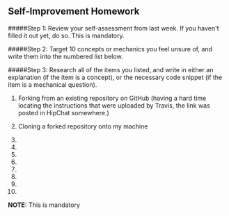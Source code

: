 ## Self-Improvement Homework

#####Step 1:
Review your self-assessment from last week. If you haven't filled it out yet, do so. This is mandatory.

#####Step 2:
Target 10 concepts or mechanics you feel unsure of, and write them into the numbered list below.

#####Step 3:
Research all of the items you listed, and write in either an explanation (if the item is a concept), or the necessary code snippet (if the item is a mechanical question).


1. Forking from an existing repository on GitHub
(having a hard time locating the instructions that were uploaded by Travis, the link was posted in HipChat somewhere.)

2. Cloning a forked repository onto my machine

3.

4.

5.

6.

7.

8.

9.

10.


__NOTE:__ This is mandatory


